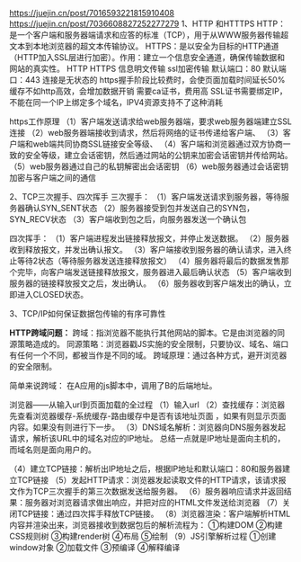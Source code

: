 https://juejin.cn/post/7016593221815910408
https://juejin.cn/post/7036608827252277279
1、HTTP 和HTTTPS
HTTP：是一个客户端和服务器端请求和应答的标准（TCP），用于从WWW服务器传输超文本到本地浏览器的超文本传输协议。
HTTPS：是以安全为目标的HTTP通道（HTTP加入SSL层进行加密）。作用：建立一个信息安全通道，确保传输数据和网站的真实性。
HTTP	HTTPS
信息明文传输	ssl加密传输
默认端口：80	默认端口：443
连接是无状态的	https握手阶段比较费时，会使页面加载时间延长50%
	缓存不如http高效，会增加数据开销
	需要ca证书，费用高
	SSL证书需要绑定IP，不能在同一个IP上绑定多个域名，IPV4资源支持不了这种消耗


https工作原理
（1）客户端发送请求给web服务器端，要求web服务器端建立SSL连接
（2）web服务器端接收到请求，然后将网络的证书传递给客户端、
（3）客户端和web端共同协商SSL链接安全等级、
（4）客户端和浏览器通过双方协商一致的安全等级，建立会话密钥，然后通过网站的公钥来加密会话密钥并传给网站。
（5）web服务器通过自己的私钥解密出会话密钥
（6）web服务器通过会话密钥加密与客户端之间的通信


 2、TCP三次握手、四次挥手
三次握手：
（1）客户端发送请求到服务器，等待服务器确认SYN_SENT状态
（2）服务器接受到包并发送自己的SYN包，SYN_RECV状态
（3）客户端收到包之后，向服务器发送一个确认包

四次挥手：
（1）客户端进程发出链接释放报文，并停止发送数据。
（2）服务器收到释放报文，并发出确认报文。
（3）客户端接收到服务器的确认请求，进入终止等待2状态（等待服务器发送连接释放报文）
（4）服务器将最后的数据发售那个完毕，向客户端发送链接释放报文，服务器进入最后确认状态
（5）客户端收到服务器的链接释放报文之后，发出确认。
（6）服务器收到客户端发出的确认，立即进入CLOSED状态。

3、TCP/IP如何保证数据包传输的有序可靠性


**HTTP跨域问题：**
跨域：指浏览器不能执行其他网站的脚本。它是由浏览器的同源策略造成的。
同源策略：浏览器戳JS实施的安全限制，只要协议、域名、端口有任何一个不同，都被当作是不同的域。
跨域原理：通过各种方式，避开浏览器的安全限制。

简单来说跨域：
在A应用的js脚本中，调用了B的后端地址。

浏览器——从输入url到页面加载的全过程
（1）输入url
（2）查找缓存：浏览器先查看浏览器缓存-系统缓存-路由缓存中是否有该地址页面 ，如果有则显示页面内容。如果没有则进行下一步。
（3）DNS域名解析：浏览器向DNS服务器发起请求，解析该URL中的域名对应的IP地址。
总结一点就是IP地址是面向主机的，而域名则是面向用户的。

（4）建立TCP链接：解析出IP地址之后，根据IP地址和默认端口：80和服务器建立TCP链接
（5）发起HTTP请求：浏览器发起读取文件的HTTP请求，该请求报文作为TCP三次握手的第三次数据发送给服务器。
（6）服务器响应请求并返回结果：服务器对浏览器请求做出响应，并把对应的HTML文件发送给浏览器
（7）关闭TCP链接：通过四次挥手释放TCP链接。
（8）浏览器渲染：客户端解析HTML内容并渲染出来，浏览器接收到数据包后的解析流程为：
   ①构建DOM
  ②构建CSS规则树
  ③构建render树
  ④布局
  ⑤绘制
（9）JS引擎解析过程
  ①创建window对象
②加载文件
③预编译
④解释编译
